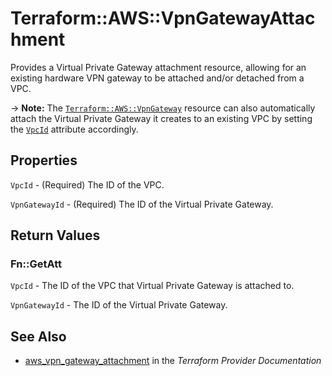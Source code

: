 # Terraform::AWS::VpnGatewayAttachment

Provides a Virtual Private Gateway attachment resource, allowing for an existing
hardware VPN gateway to be attached and/or detached from a VPC.

-> **Note:** The [`Terraform::AWS::VpnGateway`](vpn_gateway.html)
resource can also automatically attach the Virtual Private Gateway it creates
to an existing VPC by setting the [`VpcId`](vpn_gateway.html#vpc_id) attribute accordingly.

## Properties

`VpcId` - (Required) The ID of the VPC.

`VpnGatewayId` - (Required) The ID of the Virtual Private Gateway.


## Return Values

### Fn::GetAtt

`VpcId` - The ID of the VPC that Virtual Private Gateway is attached to.

`VpnGatewayId` - The ID of the Virtual Private Gateway.

## See Also

* [aws_vpn_gateway_attachment](https://www.terraform.io/docs/providers/aws/r/vpn_gateway_attachment.html) in the _Terraform Provider Documentation_